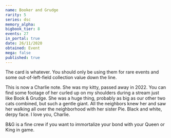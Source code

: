 ```yaml
---
name: Booker and Grudge
rarity: 5
series: dsc
memory_alpha:
bigbook_tier: 8
events: 27
in_portal: true
date: 26/11/2020
obtained: Event
mega: false
published: true
---
```


The card is whatever. You should only be using them for rare events and some out-of-left-field collection value down the line.

This is now a Charlie note. She was my kitty, passed away in 2022. You can find some footage of her curled up on my shoulders during a stream just like Book & Grudge. She was a huge thing, probably as big as our other two cats combined, but such a gentle giant. All the neighbors knew her and saw her walking all over the neighborhood with her sister Pie. Black and white, derpy face. I love you, Charlie.

B&G is a fine crew if you want to immortalize your bond with your Queen or King in game.
